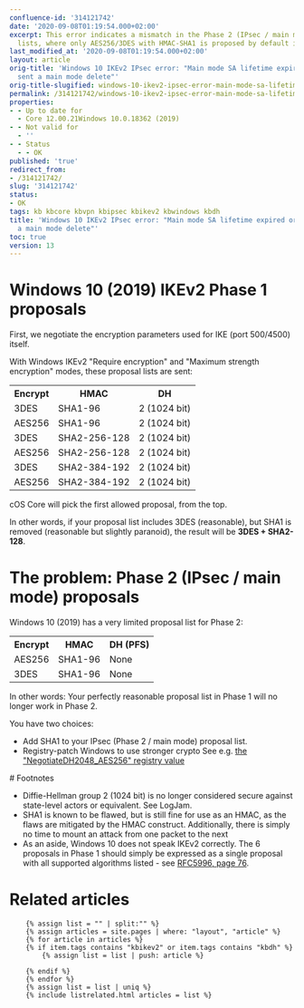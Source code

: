 ```yaml
---
confluence-id: '314121742'
date: '2020-09-08T01:19:54.000+02:00'
excerpt: This error indicates a mismatch in the Phase 2 (IPsec / main mode) proposal
  lists, where only AES256/3DES with HMAC-SHA1 is proposed by default in Windows.
last_modified_at: '2020-09-08T01:19:54.000+02:00'
layout: article
orig-title: 'Windows 10 IKEv2 IPsec error: "Main mode SA lifetime expired or peer
  sent a main mode delete"'
orig-title-slugified: windows-10-ikev2-ipsec-error-main-mode-sa-lifetime-expired-or-peer-sent-a-main-mode-delete-
permalink: /314121742/windows-10-ikev2-ipsec-error-main-mode-sa-lifetime-expired-or-peer-sent-a-main-mode-delete-
properties:
- - Up to date for
  - Core 12.00.21Windows 10.0.18362 (2019)
- - Not valid for
  - ''
- - Status
  - - OK
published: 'true'
redirect_from:
- /314121742/
slug: '314121742'
status:
- OK
tags: kb kbcore kbvpn kbipsec kbikev2 kbwindows kbdh
title: 'Windows 10 IKEv2 IPsec error: "Main mode SA lifetime expired or peer sent
  a main mode delete"'
toc: true
version: 13
---
```


# Windows 10 (2019) IKEv2 Phase 1 proposals
First, we negotiate the encryption parameters used for IKE (port 500/4500) itself.

With Windows IKEv2 "Require encryption" and "Maximum strength encryption" modes, these proposal lists are sent:

<table class="wrapped"><colgroup><col/><col/><col/></colgroup><tbody><tr><th>Encrypt</th><th>HMAC</th><th colspan="1">DH</th></tr><tr><td>3DES</td><td>SHA1-96</td><td colspan="1">2 (1024 bit)</td></tr><tr><td>AES256</td><td>SHA1-96</td><td colspan="1">2 (1024 bit)</td></tr><tr><td>3DES</td><td>SHA2-256-128</td><td colspan="1">2 (1024 bit)</td></tr><tr><td colspan="1">AES256</td><td colspan="1">SHA2-256-128</td><td colspan="1">2 (1024 bit)</td></tr><tr><td colspan="1">3DES</td><td colspan="1">SHA2-384-192</td><td colspan="1">2 (1024 bit)</td></tr><tr><td colspan="1">AES256</td><td colspan="1">SHA2-384-192</td><td colspan="1">2 (1024 bit)</td></tr></tbody></table>cOS Core will pick the first allowed proposal, from the top.

In other words, if your proposal list includes 3DES (reasonable), but SHA1 is removed (reasonable but slightly paranoid), the result will be **3DES + SHA2-128**.

# The problem: Phase 2 (IPsec / main mode) proposals
Windows 10 (2019) has a very limited proposal list for Phase 2:

<table class="wrapped"><colgroup><col/><col/><col/></colgroup><tbody><tr><th>Encrypt</th><th>HMAC</th><th colspan="1">DH (PFS)</th></tr><tr><td>AES256</td><td>SHA1-96</td><td colspan="1">None</td></tr><tr><td>3DES</td><td>SHA1-96</td><td colspan="1">None</td></tr></tbody></table>In other words: Your perfectly reasonable proposal list in Phase 1 will no longer work in Phase 2.

You have two choices:

<ul><li>Add SHA1 to your IPsec (Phase 2 / main mode) proposal list.</li><li>Registry-patch Windows to use stronger crypto See e.g. <a href="https://duckduckgo.com/?q=NegotiateDH2048_AES256">the "NegotiateDH2048_AES256" registry value
</a></li></ul># Footnotes
<ul><li>Diffie-Hellman group 2 (1024 bit) is no longer considered secure against state-level actors or equivalent. See <ac:link><ri:page ri:content-title="LogJam"/><ac:plain-text-link-body>LogJam</ac:plain-text-link-body></ac:link>.</li><li>SHA1 is known to be flawed, but is still fine for use as an HMAC, as the flaws are mitigated by the HMAC construct. Additionally, there is simply no time to mount an attack from one packet to the next</li><li>As an aside, Windows 10 does not speak IKEv2 correctly. The 6 proposals in Phase 1 should simply be expressed as a single proposal with all supported algorithms listed - see <a href="https://tools.ietf.org/html/rfc5996#section-3.3">RFC5996, page 76</a>.</li></ul>


# Related articles

        {% assign list = "" | split:"" %}
        {% assign articles = site.pages | where: "layout", "article" %}
        {% for article in articles %}
        {% if item.tags contains "kbikev2" or item.tags contains "kbdh" %}
            {% assign list = list | push: article %}
            
        {% endif %}
        {% endfor %}
        {% assign list = list | uniq %}
        {% include listrelated.html articles = list %}